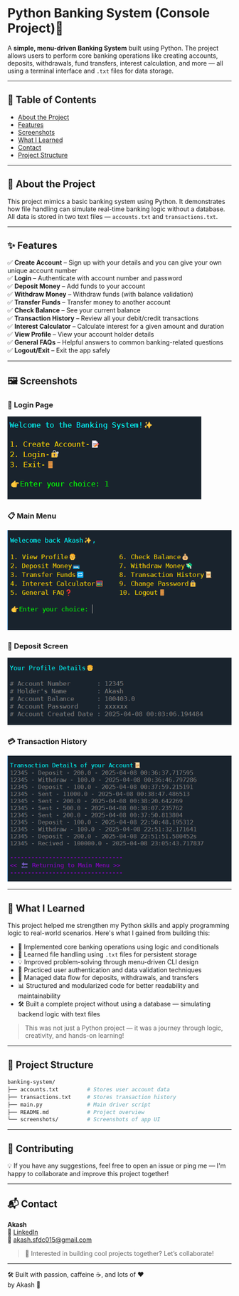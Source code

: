 # Python Banking System (Console Project)🚀

A **simple, menu-driven Banking System** built using Python. The project allows users to perform core banking operations like creating accounts, deposits, withdrawals, fund transfers, interest calculation, and more — all using a terminal interface and `.txt` files for data storage.

---

## 📌 Table of Contents
- [About the Project](#about-the-project)
- [Features](#features)
- [Screenshots](#screenshots)
- [What I Learned](#what-i-learned)
- [Contact](#contact)
- [Project Structure](#project-structure)

---

## 📖 About the Project

This project mimics a basic banking system using Python. It demonstrates how file handling can simulate real-time banking logic without a database. All data is stored in two text files — `accounts.txt` and `transactions.txt`.

---

## ✨ Features

✅ **Create Account** – Sign up with your details and you can give your own unique account number  
✅ **Login** – Authenticate with account number and password  
✅ **Deposit Money** – Add funds to your account  
✅ **Withdraw Money** – Withdraw funds (with balance validation)  
✅ **Transfer Funds** – Transfer money to another account  
✅ **Check Balance** – See your current balance  
✅ **Transaction History** – Review all your debit/credit transactions  
✅ **Interest Calculator** – Calculate interest for a given amount and duration  
✅ **View Profile** – View your account holder details  
✅ **General FAQs** – Helpful answers to common banking-related questions  
✅ **Logout/Exit** – Exit the app safely

---

## 🖼️ Screenshots

### 🔐 Login Page
![Login](screenshots/startingmenu.png)

### 📋 Main Menu
![Menu](screenshots/mainmenu.png)

### 💸 Deposit Screen
![Deposit](screenshots/profiledetails.png)

### 💳 Transaction History
![History](screenshots/transactions.png)

---

## 📘 What I Learned

This project helped me strengthen my Python skills and apply programming logic to real-world scenarios. Here's what I gained from building this:

- 🧠 Implemented core banking operations using logic and conditionals  
- 📁 Learned file handling using `.txt` files for persistent storage  
- 💡 Improved problem-solving through menu-driven CLI design  
- 🔐 Practiced user authentication and data validation techniques  
- 🔄 Managed data flow for deposits, withdrawals, and transfers  
- 📊 Structured and modularized code for better readability and maintainability  
- 🛠️ Built a complete project without using a database — simulating backend logic with text files  

> This was not just a Python project — it was a journey through logic, creativity, and hands-on learning!

---

## 📂 Project Structure

```bash
banking-system/
├── accounts.txt         # Stores user account data
├── transactions.txt     # Stores transaction history
├── main.py              # Main driver script
├── README.md            # Project overview 
└── screenshots/         # Screenshots of app UI

```
---

## 🙌 Contributing

💡 If you have any suggestions, feel free to open an issue or ping me — I'm happy to collaborate and improve this project together!

---
 
## 📬 Contact

**Akash**  
🔗 [LinkedIn](https://www.linkedin.com)  
📧 akash.sfdc015@gmail.com  

> 🚀 Interested in building cool projects together? Let’s collaborate!

---

🛠️ Built with passion, caffeine ☕, and lots of ❤️  
by Akash 🚀

